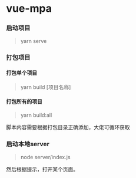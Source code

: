 # vue-mpa

### 启动项目

> yarn serve

### 打包项目

#### 打包单个项目

> yarn build [项目名称]

#### 打包所有的项目

> yarn build:all

脚本内容需要根据打包目录正确添加，大佬可循环获取

### 启动本地server

> node server/index.js

然后根据提示，打开某个页面。